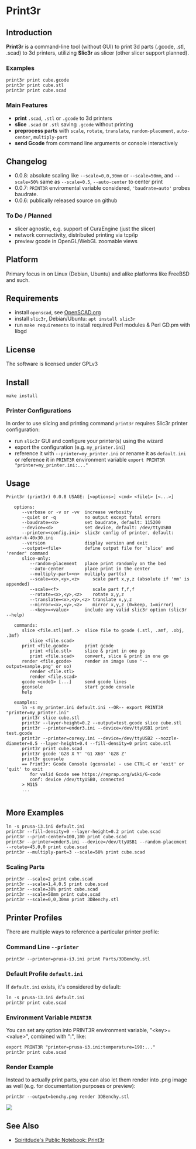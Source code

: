 # Print3r

## Introduction

**Print3r** is a command-line tool (without GUI) to print 3d parts (.gcode, .stl, .scad) to 3d printers, utilizing **Slic3r** as slicer (other slicer support planned).

### Examples
```
print3r print cube.gcode
print3r print cube.stl
print3r print cube.scad
```

### Main Features
- **print** `.scad`, `.stl` or `.gcode` to 3d printers
- **slice** `.scad` or `.stl` saving `.gcode` without printing
- **preprocess parts** with `scale`, `rotate`, `translate`, `random-placement`, `auto-center`, `multiply-part`
- **send Gcode** from command line arguments or console interactively
 
## Changelog
- 0.0.8: absolute scaling like `--scale=0,0,30mm` or `--scale=50mm`, and `--scale=50%` same as `--scale=0.5`, `--auto-center` to center print
- 0.0.7: `PRINT3R` enviromental variable considered, `'baudrate=auto'` probes baudrate.
- 0.0.6: publically released source on github

### To Do / Planned
- slicer agnostic, e.g. support of CuraEngine (just the slicer)
- network connectivity, distributed printing via tcp/ip
- preview gcode in OpenGL/WebGL zoomable views

## Platform
Primary focus in on Linux (Debian, Ubuntu) and alike platforms like FreeBSD and such.

## Requirements
- install `openscad`, see [OpenSCAD.org](http://www.openscad.org/)
- install `slic3r`, Debian/Ubuntu: `apt install slic3r`
- run `make requirements` to install required Perl modules & Perl GD.pm with libgd

## License
The software is licensed under GPLv3 

## Install

```
make install
```

### Printer Configurations
In order to use slicing and printing command `print3r` requires Slic3r printer configuration:
- run `slic3r` GUI and configure your printer(s) using the wizard
- export the configuration (e.g. `my_printer.ini`)
- reference it with `--printer=my_printer.ini` or rename it as `default.ini` or reference it in `PRINT3R` environment variable `export PRINT3R "printer=my_printer.ini:..."`

## Usage
```
Print3r (print3r) 0.0.8 USAGE: [<options>] <cmd> <file1> [<...>]

   options:
      --verbose or -v or -vv  increase verbosity
      --quiet or -q           no output except fatal errors
      --baudrate=<n>          set baudrate, default: 115200
      --device=<d>            set device, default: /dev/ttyUSB0
      --printer=<config.ini>  slic3r config of printer, default: ashtar-k-40x30.ini
      --version               display version and exit
      --output=<file>         define output file for 'slice' and 'render' command
      slice-only:
         --random-placement   place print randomly on the bed
         --auto-center        place print in the center
         --multiply-part=<n>  multiply part(s)
         --scale=<x>,<y>,<z>     scale part x,y,z (absolute if 'mm' is appended)
         --scale=<f>             scale part f,f,f
         --rotate=<x>,<y>,<z>    rotate x,y,z
         --translate=<x>,<y>,<z> translate x,y,z
         --mirror=<x>,<y>,<z>    mirror x,y,z (0=keep, 1=mirror)
         --<key>=<value>      include any valid slic3r option (slic3r --help)

   commands:
      slice <file.stl|amf..>  slice file to gcode (.stl, .amf, .obj, .3mf)
         slice <file.scad>
      print <file.gcode>      print gcode
         print <file.stl>     slice & print in one go
         print <file.scad>    convert, slice & print in one go
      render <file.gcode>     render an image (use '--output=sample.png' or so)
         render <file.stl>
         render <file.scad>
      gcode <code1> [...]     send gcode lines
      gconsole                start gcode console
      help
   
   examples:
      ln -s my_printer.ini default.ini --OR-- export PRINT3R "printer=my_printer.ini"
      print3r slice cube.stl
      print3r --layer-height=0.2 --output=test.gcode slice cube.stl
      print3r --printer=ender3.ini --device=/dev/ttyUSB1 print test.gcode
      print3r --printer=corexy.ini --device=/dev/ttyUSB2 --nozzle-diameter=0.5 --layer-height=0.4 --fill-density=0 print cube.stl
      print3r print cube.scad
      print3r gcode 'G28 X Y' 'G1 X60' 'G28 Z'
      print3r gconsole
      == Print3r: Gcode Console (gconsole) - use CTRL-C or 'exit' or 'quit' to exit
         for valid Gcode see https://reprap.org/wiki/G-code
         conf: device /dev/ttyUSB0, connected
      > M115
      ...


```

## More Examples
```
ln -s prusa-i3.ini default.ini
print3r --fill-density=0 --layer-height=0.2 print cube.scad
print3r --print-center=100,100 print cube.scad
print3r --printer=ender3.ini --device=/dev/ttyUSB1 --random-placement --rotate=45,0,0 print cube.scad
print3r --multiply-part=3 --scale=50% print cube.scad
```

### Scaling Parts
```
print3r --scale=2 print cube.scad
print3r --scale=1,4,0.5 print cube.scad
print3r --scale=30% print cube.scad
print3r --scale=50mm print cube.scad
print3r --scale=0,0,30mm print 3DBenchy.stl
```

## Printer Profiles

There are multiple ways to reference a particular printer profile:

### Command Line `--printer`
```
print3r --printer=prusa-i3.ini print Parts/3DBenchy.stl
```

### Default Profile `default.ini`
If `default.ini` exists, it's considered by default:
```
ln -s prusa-i3.ini default.ini
print3r print cube.scad
```

### Environment Variable `PRINT3R`
You can set any option into PRINT3R environment variable, "&lt;key&gt;=&lt;value&gt;", combined with ":", like:
```
export PRINT3R "printer=prusa-i3.ini:temperature=190:..."
print3r print cube.scad
```

### Render Example
Instead to actually print parts, you can also let them render into .png image as well (e.g. for documentation purposes or preview):
```
print3r --output=benchy.png render 3DBenchy.stl
```
![](https://raw.githubusercontent.com/Spiritdude/Print3r/master/examples/benchy.png)

## See Also
- [Spiritdude's Public Notebook: Print3r](https://spiritdude.wordpress.com/tag/print3r/)

